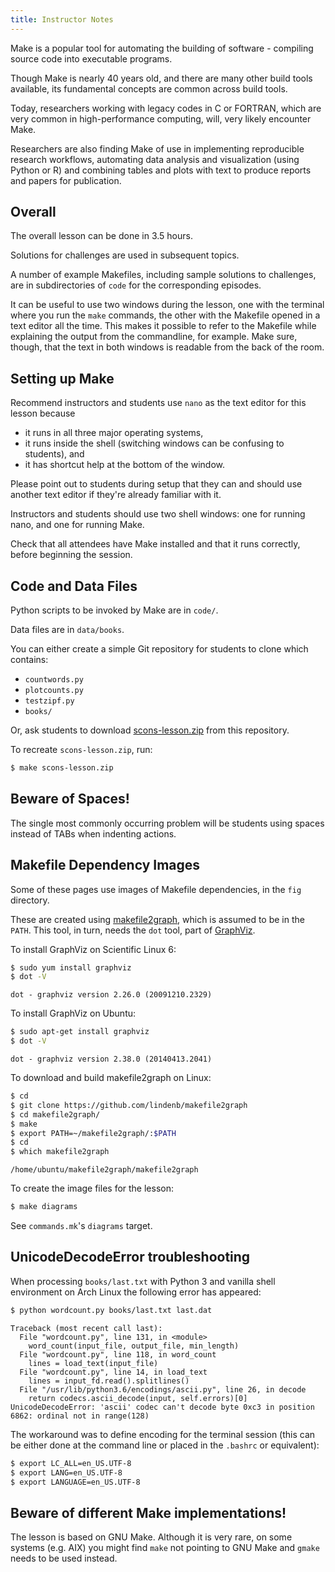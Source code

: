```yaml
---
title: Instructor Notes
---
```


Make is a popular tool for automating the building of software -
compiling source code into executable programs.

Though Make is nearly 40 years old, and there are many other build
tools available, its fundamental concepts are common across build
tools.

Today, researchers working with legacy codes in C or FORTRAN, which
are very common in high-performance computing, will, very likely
encounter Make.

Researchers are also finding Make of use in implementing reproducible
research workflows, automating data analysis and visualization (using
Python or R) and combining tables and plots with text to produce
reports and papers for publication.

## Overall

The overall lesson can be done in 3.5 hours.

Solutions for challenges are used in subsequent topics.

A number of example Makefiles, including sample solutions to challenges,
are in subdirectories of `code` for the corresponding episodes.

It can be useful to use two windows during the lesson, one with the terminal
where you run the `make` commands, the other with the Makefile opened in a text
editor all the time. This makes it possible to refer to the Makefile while
explaining the output from the commandline, for example. Make sure, though,
that the text in both windows is readable from the back of the room.

## Setting up Make

Recommend instructors and students use `nano` as the text editor for
this lesson because

- it runs in all three major operating systems,
- it runs inside the shell (switching windows can be confusing to
  students), and
- it has shortcut help at the bottom of the window.

Please point out to students during setup that they can and should use
another text editor if they're already familiar with it.

Instructors and students should use two shell windows: one for running
nano, and one for running Make.

Check that all attendees have Make installed and that it runs
correctly, before beginning the session.

## Code and Data Files

Python scripts to be invoked by Make are in `code/`.

Data files are in `data/books`.

You can either create a simple Git repository for students to clone
which contains:

- `countwords.py`
- `plotcounts.py`
- `testzipf.py`
- `books/`

Or, ask students to download
[scons-lesson.zip][zipfile] from this repository.

To recreate `scons-lesson.zip`, run:

```bash
$ make scons-lesson.zip
```

## Beware of Spaces!

The single most commonly occurring problem will be students using
spaces instead of TABs when indenting actions.

## Makefile Dependency Images

Some of these pages use images of Makefile dependencies, in the `fig` directory.

These are created using [makefile2graph],
which is assumed to be in the `PATH`.
This tool, in turn, needs the `dot` tool, part of [GraphViz][graphviz].

To install GraphViz on Scientific Linux 6:

```bash
$ sudo yum install graphviz
$ dot -V
```

```output
dot - graphviz version 2.26.0 (20091210.2329)
```

To install GraphViz on Ubuntu:

```bash
$ sudo apt-get install graphviz
$ dot -V
```

```output
dot - graphviz version 2.38.0 (20140413.2041)
```

To download and build makefile2graph on Linux:

```bash
$ cd
$ git clone https://github.com/lindenb/makefile2graph
$ cd makefile2graph/
$ make
$ export PATH=~/makefile2graph/:$PATH
$ cd
$ which makefile2graph
```

```output
/home/ubuntu/makefile2graph/makefile2graph
```

To create the image files for the lesson:

```bash
$ make diagrams
```

See `commands.mk`'s `diagrams` target.

## UnicodeDecodeError troubleshooting

When processing `books/last.txt` with Python 3 and vanilla shell environment on
Arch Linux the following error has appeared:

```bash
$ python wordcount.py books/last.txt last.dat
```

```output
Traceback (most recent call last):
  File "wordcount.py", line 131, in <module>
    word_count(input_file, output_file, min_length)
  File "wordcount.py", line 118, in word_count
    lines = load_text(input_file)
  File "wordcount.py", line 14, in load_text
    lines = input_fd.read().splitlines()
  File "/usr/lib/python3.6/encodings/ascii.py", line 26, in decode
    return codecs.ascii_decode(input, self.errors)[0]
UnicodeDecodeError: 'ascii' codec can't decode byte 0xc3 in position 6862: ordinal not in range(128)
```

The workaround was to define encoding for the terminal session (this can be
either done at the command line or placed in the `.bashrc` or equivalent):

```bash
$ export LC_ALL=en_US.UTF-8
$ export LANG=en_US.UTF-8
$ export LANGUAGE=en_US.UTF-8
```

## Beware of different Make implementations!

The lesson is based on GNU Make. Although it is very rare, on some systems
(e.g. AIX) you might find `make` not pointing to GNU Make and `gmake` needs to
be used instead.

[zipfile]: files/scons-lesson.zip
[makefile2graph]: https://github.com/lindenb/makefile2graph
[graphviz]: https://www.graphviz.org/



